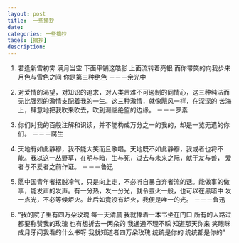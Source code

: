 ```yaml
---
layout: post
title:  一些摘抄
date: 
categories: 一些摘抄
tages: [摘抄]
description: 
---
```


1. 若逢新雪初霁 满月当空 下面平铺这皓影 上面流转着亮银 而你带笑的向我步来 月色与雪色之间 你是第三种绝色   －－－余光中

2. 对爱情的渴望，对知识的追求，对人类苦难不可遏制的同情心，这三种纯洁而无比强烈的激情支配着我的一生。这三种激情，就像飓风一样，在深深的
   苦海上，肆意地把我吹来吹去，吹到濒临绝望的边缘。    －－－罗素

3. 你们对我的百般注解和识读，并不能构成万分之一的我的，却是一览无遗的你们。    －－－腐生

4. 天地有如此静穆，我不能大笑而且歌唱。天地既不如此静穆，我或者也将不能。我以这一丛野草，在明与暗，生与死，过去与未来之际，献于友与兽，
   爱者与不爱者之前作证。    －－－鲁迅

5. 愿中国青年者摆脱冷气，只是向上走，不必听自暴自弃者流的话。能做事的做事，能发声的发声。有一分热，发一分光，就令萤火一般，也可以在黑暗中
   发一点光，不必等候炬火。此后如竟没有炬火，我便是唯一的光。    －－－鲁迅

6. “我的院子里有四万朵玫瑰 每一天清晨 我就捧着一本书坐在门口 所有的人路过都要称赞我的玫瑰 也有想折去一两朵的 我通通不理不睬 知道那天你来 
   笑眼眯成月牙问我看的什么书呀 我就知道者四万朵玫瑰 统统是你的 统统都是你的”

